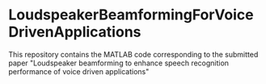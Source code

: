 # LoudspeakerBeamformingForVoiceDrivenApplications
This repository contains the MATLAB code corresponding to the submitted paper "Loudspeaker beamforming to enhance speech recognition performance of voice driven applications"
